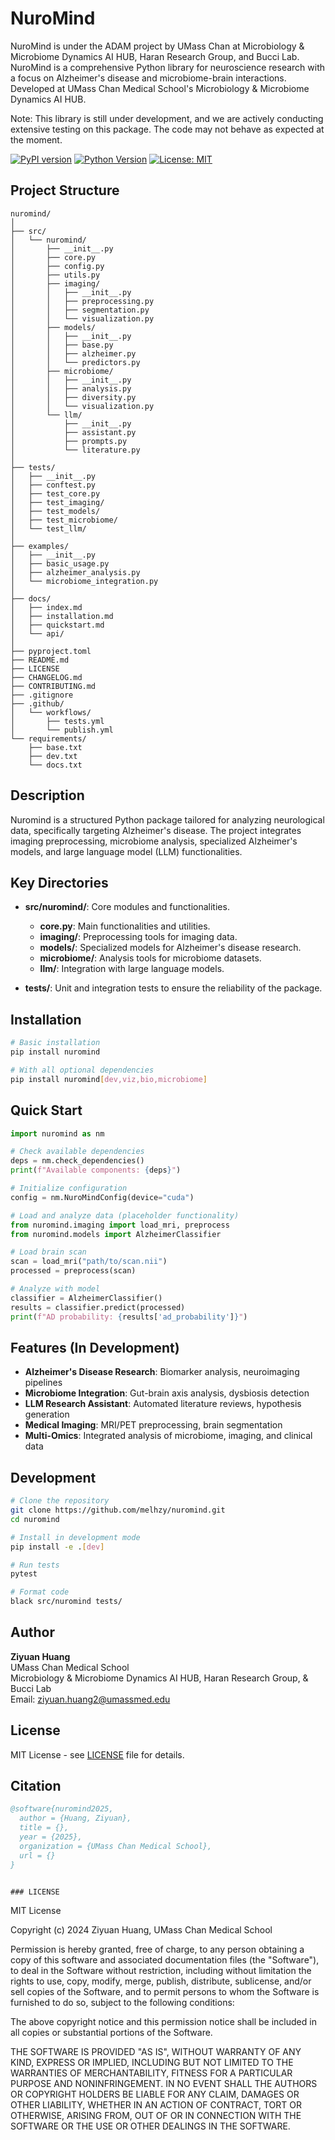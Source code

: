 # NuroMind

NuroMind is under the ADAM project by UMass Chan at Microbiology & Microbiome Dynamics AI HUB, Haran Research Group, and Bucci Lab. NuroMind is a comprehensive Python library for neuroscience research with a focus on Alzheimer's disease and microbiome-brain interactions. Developed at UMass Chan Medical School's Microbiology & Microbiome Dynamics AI HUB.

Note: This library is still under development, and we are actively conducting extensive testing on this package. The code may not behave as expected at the moment.

[![PyPI version](https://badge.fury.io/py/nuromind.svg)](https://badge.fury.io/py/nuromind)
[![Python Version](https://img.shields.io/pypi/pyversions/nuromind.svg)](https://pypi.org/project/nuromind/)
[![License: MIT](https://img.shields.io/badge/License-MIT-yellow.svg)](https://opensource.org/licenses/MIT)

## Project Structure

```
nuromind/
│
├── src/
│   └── nuromind/
│       ├── __init__.py
│       ├── core.py
│       ├── config.py
│       ├── utils.py
│       ├── imaging/
│       │   ├── __init__.py
│       │   ├── preprocessing.py
│       │   ├── segmentation.py
│       │   └── visualization.py
│       ├── models/
│       │   ├── __init__.py
│       │   ├── base.py
│       │   ├── alzheimer.py
│       │   └── predictors.py
│       ├── microbiome/
│       │   ├── __init__.py
│       │   ├── analysis.py
│       │   ├── diversity.py
│       │   └── visualization.py
│       └── llm/
│           ├── __init__.py
│           ├── assistant.py
│           ├── prompts.py
│           └── literature.py
│
├── tests/
│   ├── __init__.py
│   ├── conftest.py
│   ├── test_core.py
│   ├── test_imaging/
│   ├── test_models/
│   ├── test_microbiome/
│   └── test_llm/
│
├── examples/
│   ├── __init__.py
│   ├── basic_usage.py
│   ├── alzheimer_analysis.py
│   └── microbiome_integration.py
│
├── docs/
│   ├── index.md
│   ├── installation.md
│   ├── quickstart.md
│   └── api/
│
├── pyproject.toml
├── README.md
├── LICENSE
├── CHANGELOG.md
├── CONTRIBUTING.md
├── .gitignore
├── .github/
│   └── workflows/
│       ├── tests.yml
│       └── publish.yml
└── requirements/
    ├── base.txt
    ├── dev.txt
    └── docs.txt
```

## Description

Nuromind is a structured Python package tailored for analyzing neurological data, specifically targeting Alzheimer's disease. The project integrates imaging preprocessing, microbiome analysis, specialized Alzheimer's models, and large language model (LLM) functionalities.

## Key Directories

* **src/nuromind/**: Core modules and functionalities.

  * **core.py**: Main functionalities and utilities.
  * **imaging/**: Preprocessing tools for imaging data.
  * **models/**: Specialized models for Alzheimer's disease research.
  * **microbiome/**: Analysis tools for microbiome datasets.
  * **llm/**: Integration with large language models.

* **tests/**: Unit and integration tests to ensure the reliability of the package.

## Installation

```bash
# Basic installation
pip install nuromind

# With all optional dependencies
pip install nuromind[dev,viz,bio,microbiome]
```

## Quick Start

```python
import nuromind as nm

# Check available dependencies
deps = nm.check_dependencies()
print(f"Available components: {deps}")

# Initialize configuration
config = nm.NuroMindConfig(device="cuda")

# Load and analyze data (placeholder functionality)
from nuromind.imaging import load_mri, preprocess
from nuromind.models import AlzheimerClassifier

# Load brain scan
scan = load_mri("path/to/scan.nii")
processed = preprocess(scan)

# Analyze with model
classifier = AlzheimerClassifier()
results = classifier.predict(processed)
print(f"AD probability: {results['ad_probability']}")
```

## Features (In Development)

- **Alzheimer's Disease Research**: Biomarker analysis, neuroimaging pipelines
- **Microbiome Integration**: Gut-brain axis analysis, dysbiosis detection
- **LLM Research Assistant**: Automated literature reviews, hypothesis generation
- **Medical Imaging**: MRI/PET preprocessing, brain segmentation
- **Multi-Omics**: Integrated analysis of microbiome, imaging, and clinical data

## Development

```bash
# Clone the repository
git clone https://github.com/melhzy/nuromind.git
cd nuromind

# Install in development mode
pip install -e .[dev]

# Run tests
pytest

# Format code
black src/nuromind tests/
```

## Author

**Ziyuan Huang**  
UMass Chan Medical School  
Microbiology & Microbiome Dynamics AI HUB, Haran Research Group, & Bucci Lab  
Email: ziyuan.huang2@umassmed.edu

## License

MIT License - see [LICENSE](LICENSE) file for details.

## Citation

```bibtex
@software{nuromind2025,
  author = {Huang, Ziyuan},
  title = {},
  year = {2025},
  organization = {UMass Chan Medical School},
  url = {}
}
```
```

### LICENSE
```
MIT License

Copyright (c) 2024 Ziyuan Huang, UMass Chan Medical School

Permission is hereby granted, free of charge, to any person obtaining a copy
of this software and associated documentation files (the "Software"), to deal
in the Software without restriction, including without limitation the rights
to use, copy, modify, merge, publish, distribute, sublicense, and/or sell
copies of the Software, and to permit persons to whom the Software is
furnished to do so, subject to the following conditions:

The above copyright notice and this permission notice shall be included in all
copies or substantial portions of the Software.

THE SOFTWARE IS PROVIDED "AS IS", WITHOUT WARRANTY OF ANY KIND, EXPRESS OR
IMPLIED, INCLUDING BUT NOT LIMITED TO THE WARRANTIES OF MERCHANTABILITY,
FITNESS FOR A PARTICULAR PURPOSE AND NONINFRINGEMENT. IN NO EVENT SHALL THE
AUTHORS OR COPYRIGHT HOLDERS BE LIABLE FOR ANY CLAIM, DAMAGES OR OTHER
LIABILITY, WHETHER IN AN ACTION OF CONTRACT, TORT OR OTHERWISE, ARISING FROM,
OUT OF OR IN CONNECTION WITH THE SOFTWARE OR THE USE OR OTHER DEALINGS IN THE
SOFTWARE.
```
